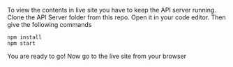 

To view the contents in live site you have to keep the API server running.
Clone the API Server folder from this repo. Open it in your code editor.
Then give the following commands

```
npm install
npm start
```

You are ready to go! Now go to the live site from your browser
